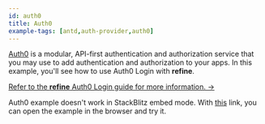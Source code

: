 ```yaml
---
id: auth0
title: Auth0
example-tags: [antd,auth-provider,auth0]
---
```


[Auth0](https://auth0.com/) is a modular, API-first authentication and authorization service that you may use to add authentication and authorization to your apps. In this example, you'll see how to use Auth0 Login with **refine**.

[Refer to the **refine** Auth0 Login guide for more information. →](/docs/advanced-tutorials/auth/auth0/)

Auth0 example doesn't work in StackBlitz embed mode. With [this](https://ussft.csb.app/) link, you can open the example in the browser and try it.

<StackblitzExample path="auth-auth0" />
